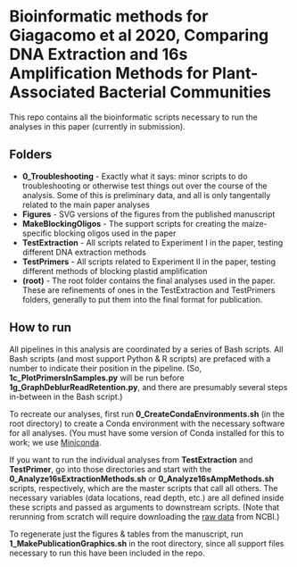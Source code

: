 # Bioinformatic methods for Giagacomo et al 2020, Comparing DNA Extraction and 16s Amplification Methods for Plant-Associated Bacterial Communities 

This repo contains all the bioinformatic scripts necessary to run the analyses in this paper (currently in submission). 

## Folders
* **0_Troubleshooting** - Exactly what it says: minor scripts to do troubleshooting or otherwise test things out over the course of the analysis. Some of this is preliminary data, and all is only tangentally related to the main paper analyses
* **Figures** - SVG versions of the figures from the published manuscript
* **MakeBlockingOligos** - The support scripts for creating the maize-specific blocking oligos used in the paper
* **TestExtraction** - All scripts related to Experiment I in the paper, testing different DNA extraction methods
* **TestPrimers** - All scripts related to Experiment II in the paper, testing different methods of blocking plastid amplification
* **(root)** - The root folder contains the final analyses used in the paper. These are refinements of ones in the TestExtraction and TestPrimers folders, generally to put them into the final format for publication.

## How to run
All pipelines in this analysis are coordinated by a series of Bash scripts. All Bash scripts (and most support Python & R scripts) are prefaced with a number to indicate their position in the pipeline. (So, **1c_PlotPrimersInSamples.py** will be run before **1g_GraphDeblurReadRetention.py**, and there are presumably several steps in-between in the Bash script.)

To recreate our analyses, first run **0_CreateCondaEnvironments.sh** (in the root directory) to create a Conda environment with the necessary software for all analyses. (You must have some version of Conda installed for this to work; we use [Miniconda](https://docs.conda.io/en/latest/miniconda.html).

If you want to run the individual analyses from **TestExtraction** and **TestPrimer**, go into those directories and start with the **0_Analyze16sExtractionMethods.sh** or **0_Analyze16sAmpMethods.sh** scripts, respectively, which are the master scripts that call all others. The necessary variables (data locations, read depth, etc.) are all defined inside these scripts and passed as arguments to downstream scripts. (Note that rerunning from scratch will require downloading the [raw data](https://www.ncbi.nlm.nih.gov/bioproject/PRJNA646931) from NCBI.)

To regenerate just the figures & tables from the manuscript, run **1_MakePublicationGraphics.sh** in the root directory, since all support files necessary to run this have been included in the repo.
